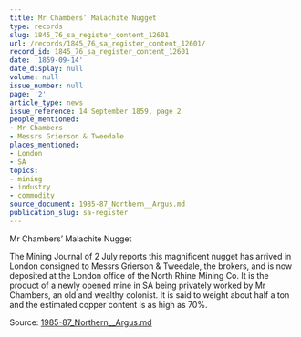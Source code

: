 ```yaml
---
title: Mr Chambers’ Malachite Nugget
type: records
slug: 1845_76_sa_register_content_12601
url: /records/1845_76_sa_register_content_12601/
record_id: 1845_76_sa_register_content_12601
date: '1859-09-14'
date_display: null
volume: null
issue_number: null
page: '2'
article_type: news
issue_reference: 14 September 1859, page 2
people_mentioned:
- Mr Chambers
- Messrs Grierson & Tweedale
places_mentioned:
- London
- SA
topics:
- mining
- industry
- commodity
source_document: 1985-87_Northern__Argus.md
publication_slug: sa-register
---
```


Mr Chambers’ Malachite Nugget

The Mining Journal of 2 July reports this magnificent nugget has arrived in London consigned to Messrs Grierson & Tweedale, the brokers, and is now deposited at the London office of the North Rhine Mining Co.  It is the product of a newly opened mine in SA being privately worked by Mr Chambers, an old and wealthy colonist.  It is said to weight about half a ton and the estimated copper content is as high as 70%.

Source: [1985-87_Northern__Argus.md](/downloads/markdown/1985-87_Northern__Argus.md)
